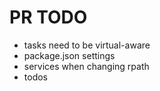 # PR TODO

- tasks need to be virtual-aware
- package.json settings
- services when changing rpath
- todos

